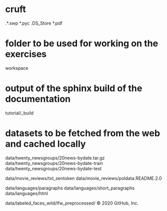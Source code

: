 # cruft
.*.swp
*.pyc
.DS_Store
*.pdf

# folder to be used for working on the exercises
workspace

# output of the sphinx build of the documentation
tutorial/_build

# datasets to be fetched from the web and cached locally
data/twenty_newsgroups/20news-bydate.tar.gz
data/twenty_newsgroups/20news-bydate-train
data/twenty_newsgroups/20news-bydate-test

data/movie_reviews/txt_sentoken
data/movie_reviews/poldata.README.2.0

data/languages/paragraphs
data/languages/short_paragraphs
data/languages/html

data/labeled_faces_wild/lfw_preprocessed/
© 2020 GitHub, Inc.
